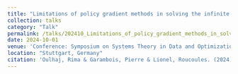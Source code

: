 ```yaml
---
title: "Limitations of policy gradient methods in solving the infinite horizon real-time power flow management problem in microgrids"
collection: talks
category: "Talk"
permalink: /talks/202410_Limitations_of_policy_gradient_methods_in_solving_the_infinite_horizon_real-time_power_flow_management_problem_in_microgrids
date: 2024-10-01
venue: 'Conference: Symposium on Systems Theory in Data and Optimization'
location: "Stuttgart, Germany"
citation: 'Oulhaj, Rima & Garambois, Pierre & Lionel, Roucoules. (2024). Limitations of policy gradient methods in solving the infinite horizon real-time power flow management problem in microgrids.'
---
```


